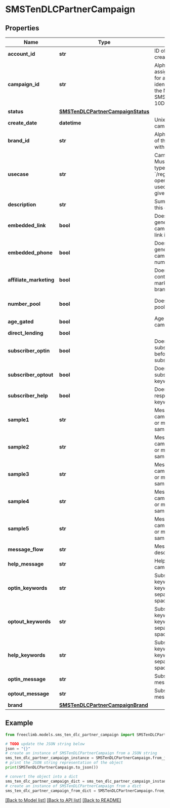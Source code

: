 # SMSTenDLCPartnerCampaign


## Properties

Name | Type | Description | Notes
------------ | ------------- | ------------- | -------------
**account_id** | **str** | ID of the account that created this Queue. | [optional] 
**campaign_id** | **str** | Alphanumeric identifier assigned by the registry for a campaign. This identifier is required by the NetNumber OSR SMS enabling process of 10DLC. | 
**status** | [**SMSTenDLCPartnerCampaignStatus**](SMSTenDLCPartnerCampaignStatus.md) |  | [optional] 
**create_date** | **datetime** | Unix timestamp when campaign was created. | [optional] 
**brand_id** | **str** | Alphanumeric identifier of the brand associated with this campaign. | 
**usecase** | **str** | Campaign usecase. Must be of defined valid types. Use &#x60;/registry/enum/usecase&#x60; operation to retrieve usecases available for given brand. | 
**description** | **str** | Summary description of this campaign. | 
**embedded_link** | **bool** | Does message generated by the campaign include URL link in SMS? | [optional] [default to False]
**embedded_phone** | **bool** | Does message generated by the campaign include phone number in SMS? | [optional] [default to False]
**affiliate_marketing** | **bool** | Does message content controlled by affiliate marketing other than the brand? | [optional] 
**number_pool** | **bool** | Does campaign utilize pool of phone nubers? | [optional] [default to False]
**age_gated** | **bool** | Age gated content in campaign. | [optional] 
**direct_lending** | **bool** |  | [optional] 
**subscriber_optin** | **bool** | Does campaign require subscriber to opt-in before SMS is sent to subscriber? | [optional] [default to False]
**subscriber_optout** | **bool** | Does campaign support subscriber opt-out keyword(s)? | [optional] [default to False]
**subscriber_help** | **bool** | Does campaign responds to help keyword(s)? | [optional] [default to False]
**sample1** | **str** | Message sample. Some campaign tiers require 1 or more message samples. | [optional] 
**sample2** | **str** | Message sample. Some campaign tiers require 2 or more message samples. | [optional] 
**sample3** | **str** | Message sample. Some campaign tiers require 3 or more message samples. | [optional] 
**sample4** | **str** | Message sample. Some campaign tiers require 4 or more message samples. | [optional] 
**sample5** | **str** | Message sample. Some campaign tiers require 5 or more message samples. | [optional] 
**message_flow** | **str** | Message flow description. | [optional] 
**help_message** | **str** | Help message of the campaign. | [optional] 
**optin_keywords** | **str** | Subscriber opt-in keywords. Multiple keywords are comma separated without space. | [optional] 
**optout_keywords** | **str** | Subscriber opt-out keywords. Multiple keywords are comma separated without space. | [optional] 
**help_keywords** | **str** | Subscriber help keywords. Multiple keywords are comma separated without space. | [optional] 
**optin_message** | **str** | Subscriber opt-in message. | [optional] 
**optout_message** | **str** | Subscriber opt-out message. | [optional] 
**brand** | [**SMSTenDLCPartnerCampaignBrand**](SMSTenDLCPartnerCampaignBrand.md) |  | [optional] 

## Example

```python
from freeclimb.models.sms_ten_dlc_partner_campaign import SMSTenDLCPartnerCampaign

# TODO update the JSON string below
json = "{}"
# create an instance of SMSTenDLCPartnerCampaign from a JSON string
sms_ten_dlc_partner_campaign_instance = SMSTenDLCPartnerCampaign.from_json(json)
# print the JSON string representation of the object
print(SMSTenDLCPartnerCampaign.to_json())

# convert the object into a dict
sms_ten_dlc_partner_campaign_dict = sms_ten_dlc_partner_campaign_instance.to_dict()
# create an instance of SMSTenDLCPartnerCampaign from a dict
sms_ten_dlc_partner_campaign_from_dict = SMSTenDLCPartnerCampaign.from_dict(sms_ten_dlc_partner_campaign_dict)
```
[[Back to Model list]](../README.md#documentation-for-models) [[Back to API list]](../README.md#documentation-for-api-endpoints) [[Back to README]](../README.md)



